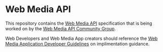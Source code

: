 
# Web Media API

This repository contains the [Web Media API](https://w3c.github.io/webmediaapi/) specification that is being worked on by the [Web Media API Community Group](https://www.w3.org/community/webmediaapi).

Web Developers and Web Media App creators should reference the [Web Media Application Developer Guidelines](https://github.com/w3c/webmediaguidelines/) on implimentation guidance. 
